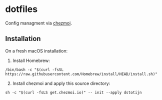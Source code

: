 # dotfiles

Config managment via [chezmoi](https://www.chezmoi.io/).

## Installation

On a fresh macOS installation:

1. Install Homebrew:

```
/bin/bash -c "$(curl -fsSL https://raw.githubusercontent.com/Homebrew/install/HEAD/install.sh)"
```

2. Install chezmoi and apply this source directory:

```
sh -c "$(curl -fsLS get.chezmoi.io)" -- init --apply dstotijn
```
